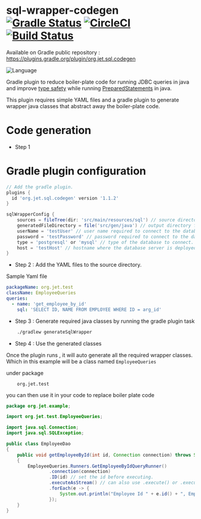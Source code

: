 # sql-wrapper-codegen [![Gradle Status](https://gradleupdate.appspot.com/jetsasank/sql-wrapper-codegen/status.svg)](https://gradleupdate.appspot.com/jetsasank/sql-wrapper-codegen/status) [![CircleCI](https://circleci.com/gh/jetsasank/sql-wrapper-codegen/tree/master.svg?style=svg)](https://circleci.com/gh/jetsasank/sql-wrapper-codegen/tree/master) [![Build Status](https://travis-ci.org/jetsasank/sql-wrapper-codegen.svg?branch=master)](https://travis-ci.org/jetsasank/sql-wrapper-codegen)

Available on  Gradle public repository : https://plugins.gradle.org/plugin/org.jet.sql.codegen


![Language](https://img.shields.io/badge/language-Java-brightgreen.svg)&nbsp;

Gradle plugin to reduce boiler-plate code for running JDBC queries in java and improve [type safety](https://en.wikipedia.org/wiki/Type_safety) while running [PreparedStatements](https://docs.oracle.com/javase/7/docs/api/java/sql/PreparedStatement.html) in java.

This plugin requires simple YAML files and a gradle plugin to generate wrapper java classes that abstract away the boiler-plate code.

# Code generation

- Step 1

# Gradle plugin configuration

```groovy
// Add the gradle plugin.
plugins {
  id 'org.jet.sql.codegen' version '1.1.2'
}

sqlWrapperConfig {
    sources = fileTree(dir: 'src/main/resources/sql') // source directory for YAML sql configuration
    generatedFileDirectory = file('src/gen/java') // output directory for generated classes.
    userName = 'testUser' // user name required to connect to the database
    password = 'testPassword' // password required to connect to the database
    type = 'postgresql' or 'mysql' // type of the database to connect. Currently only supports postgres and mysql
    host = 'testHost' // hostname where the database server is deployed.
}

```

- Step 2 : Add the YAML files to the source directory.

Sample Yaml file

```yaml
packageName: org.jet.test
className: EmployeeQueries
queries:
  - name: 'get_employee_by_id'
    sql: 'SELECT ID, NAME FROM EMPLOYEE WHERE ID = arg_id'
```

- Step 3 : Generate required java classes by running the gradle plugin task

```bash
    ./gradlew generateSqlWrapper
```

- Step 4 : Use the generated classes

Once the plugin runs , it will auto generate all the required wrapper classes. Which in this example will be a class named 
``
 EmployeeQueries
``

under package 
```
    org.jet.test
```

you can then use it in your code to replace boiler plate code 
 
```java
package org.jet.example;

import org.jet.test.EmployeeQueries;

import java.sql.Connection;
import java.sql.SQLException;

public class EmployeeDao
{
    public void getEmployeeById(int id, Connection connection) throws SQLException
    {
        EmployeeQueries.Runners.GetEmployeeByIdQueryRunner()
                .connection(connection)
                .ID(id) // set the id before executing.
                .executeAsStream() // can also use .execute() or .executeAndReturnIterator()
                .forEach(e -> {
                    System.out.println("Employee Id " + e.id() + ", Employee Name" + e.name());
                });
    }
}


```
